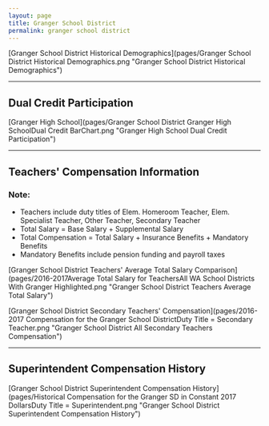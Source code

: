 ```yaml
---
layout: page
title: Granger School District
permalink: granger school district
---
```



[Granger School District Historical Demographics](pages/Granger School District Historical Demographics.png "Granger School District Historical Demographics")

___

## Dual Credit Participation

[Granger High School](pages/Granger School District Granger High SchoolDual Credit BarChart.png "Granger High School Dual Credit Participation")


___

## Teachers' Compensation Information
### Note:
- Teachers include duty titles of Elem. Homeroom Teacher, Elem. Specialist Teacher, Other Teacher, Secondary Teacher
- Total Salary = Base Salary + Supplemental Salary
- Total Compensation = Total Salary + Insurance Benefits + Mandatory Benefits
- Mandatory Benefits include pension funding and payroll taxes

[Granger School District Teachers' Average Total Salary Comparison](pages/2016-2017Average Total Salary for TeachersAll WA School Districts With Granger Highlighted.png "Granger School District Teachers Average Total Salary")

[Granger School District Secondary Teachers' Compensation](pages/2016-2017 Compensation for the Granger School DistrictDuty Title = Secondary Teacher.png "Granger School District All Secondary Teachers Compensation")


___

## Superintendent Compensation History

[Granger School District Superintendent Compensation History](pages/Historical Compensation for the Granger SD in Constant 2017 DollarsDuty Title = Superintendent.png "Granger School District Superintendent Compensation History")

